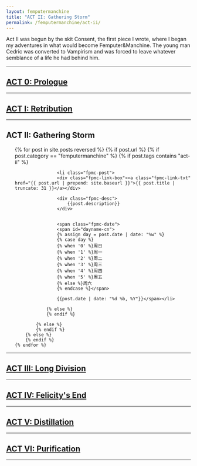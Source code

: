 ```yaml
---
layout: femputermanchine
title: "ACT II: Gathering Storm"
permalink: /femputermanchine/act-ii/
---
```


<html>
<head>
<meta charset="utf-8">

</head>

<body>

<div id="fpmc-intro">
<p>Act II was begun by the skit Consent, the first piece I wrote, where I began my adventures in what would become Femputer&Manchine. The young man Cedric was converted to Vampirism and was forced to leave whatever semblance of a life he had behind him.</p>
</div>

<hr>

<h2><a href="{{ '/femputermanchine/' | prepend: site.url }}">ACT 0: Prologue</a></h2>

<hr>

<h2><a href="{{ '/femputermanchine/act-i/' | prepend: site.url }}">ACT I: Retribution</a></h2>

<hr>

<h2>ACT II: Gathering Storm</h2>

<ul>
	{% for post in site.posts reversed %}
        {% if post.url %}
			{% if post.category == "femputermanchine" %}
				{% if post.tags contains "act-ii" %}

				    <li class="fpmc-post">
					<div class="fpmc-link-box"><a class="fpmc-link-txt" href="{{ post.url | prepend: site.baseurl }}">{{ post.title | truncate: 31 }}</a></div>

					<div class="fpmc-desc">
						{{post.description}}
					</div>

			
					<span class="fpmc-date">
					<span id="dayname-cn">
					{% assign day = post.date | date: "%w" %}
					{% case day %}
					{% when '0' %}周日
					{% when '1' %}周一
					{% when '2' %}周二
					{% when '3' %}周三
					{% when '4' %}周四
					{% when '5' %}周五
					{% else %}周六
					{% endcase %}</span>

					{{post.date | date: "%d %b, %Y"}}</span></li>
				
				{% else %}
				{% endif %}

			{% else %}	
			{% endif %}
		{% else %}
        {% endif %}
    {% endfor %}
</ul>

<hr>

<h2> <a href="{{ '/femputermanchine/act-iii/' | prepend: site.url }}">ACT III: Long Division</a> </h2>

<hr>

<h2> <a href="{{ '/femputermanchine/act-iv/' | prepend: site.url }}">ACT IV: Felicity's End</a> </h2>

<hr>

<h2> <a href="{{ '/femputermanchine/act-v/' | prepend: site.url }}">ACT V: Distillation</a> </h2>

<hr>

<h2> <a href="{{ '/femputermanchine/act-vi/' | prepend: site.url }}">ACT VI: Purification</a> </h2>

<hr>



</body>
</html>





